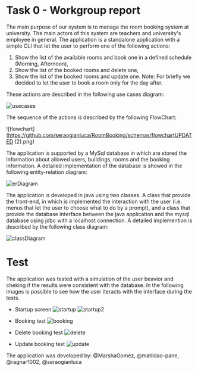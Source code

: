# Task 0 - Workgroup report

The main purpose of our system is to manage the room booking system at university. The main actors of this system are teachers and university's employee in general.
The application is a standalone application with a simple CLI that let the user to perform one of the following actions:
 1. Show the list of the available rooms and book one in a defined schedule (Morning, Afternoon),
 2. Show the list of the booked rooms and delete one,
 3. Show the list of the booked rooms and update one.
Note: For briefly we decided to let the user to book a room only for the day after.

These actions are described in the following use cases diagram:

![usecases](https://github.com/seraogianluca/RoomBooking/schemas/UseCasesSchema.png)


The sequence of the actions is described by the following FlowChart:

![flowchart](https://github.com/seraogianluca/RoomBooking/schemas/flowchartUPDATED (2).png) 


The application is supported by a MySql database in which are stored the information about allowed users, buildings, rooms and the booking information. A detailed implementation of the database is showed in the following entity-relation diagram:

![erDiagram](https://github.com/seraogianluca/RoomBooking/schemas/ERSchema(1).png)

The application is developed in java using two classes. A class that provide the front-end, in which is implemented the interaction with the user (i.e. menus that let the user to choose what to do by a prompt), and a class that provide the database interface between the java application and the mysql database using jdbc with a localhost connection. A detailed implemention is described by the following class diagram:

![classDiagram](https://github.com/seraogianluca/RoomBooking/schemas/classDiagram.png)


# Test
The application was tested with a simulation of the user beavior and cheking if the results were consistent with the database.
In the following images is possible to see how the user iteracts with the interface during the tests.

- Startup screen
![startup](https://github.com/seraogianluca/RoomBooking/schemas/startupSample.png)
![startup2](https://github.com/seraogianluca/RoomBooking/schemas/startup2Sample.png)

- Booking test
![booking](https://github.com/seraogianluca/RoomBooking/schemas/bookingSample.png)

- Delete booking test
![delete](https://github.com/seraogianluca/RoomBooking/schemas/deleteSample.png)

- Update booking test
![update](https://github.com/seraogianluca/RoomBooking/schemas/updateSample.png)


The application was developed by:
@MarshaGomez, @matildao-pane, @ragnar1002, @seraogianluca
